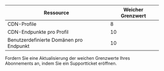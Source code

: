 
| Ressource | Weicher Grenzwert |
| --- | --- |
| CDN-Profile |8 |
| CDN-Endpunkte pro Profil |10 |
| Benutzerdefinierte Domänen pro Endpunkt |10 |

Fordern Sie eine Aktualisierung der weichen Grenzwerte Ihres Abonnements an, indem Sie ein Supportticket eröffnen.

<!---HONumber=AcomDC_0824_2016-->